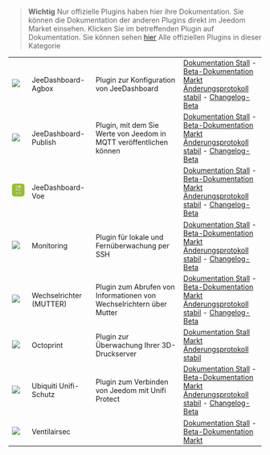 
>**Wichtig**
>Nur offizielle Plugins haben hier ihre Dokumentation. Sie können die Dokumentation der anderen Plugins direkt im Jeedom Market einsehen. Klicken Sie im betreffenden Plugin auf Dokumentation.
>Sie können sehen [hier](https://market.jeedom.com/index.php?v=d&p=market&type=plugin&categorie=monitoring) Alle offiziellen Plugins in dieser Kategorie


| | | | |
|--- | --- | --- | ---|
|<img src="jeeDashboardAgbox/jeeDashboardAgbox_icon.png" class="pluginLogo" width="100" />|JeeDashboard-Agbox|Plugin zur Konfiguration von JeeDashboard|[Dokumentation Stall](jeeDashboardAgbox/index.md) - [Beta-Dokumentation](jeeDashboardAgbox/beta/index.md)<br/>[Markt](https://market.jeedom.com/index.php?v=d&p=market_display&id=4523)<br/>[Änderungsprotokoll stabil](jeeDashboardAgbox/changelog.md) - [Changelog-Beta](jeeDashboardAgbox/beta/changelog.md)|
|<img src="jeeDashboardPublish/jeeDashboardPublish_icon.png" class="pluginLogo" width="100" />|JeeDashboard-Publish|Plugin, mit dem Sie Werte von Jeedom in MQTT veröffentlichen können|[Dokumentation Stall](jeeDashboardPublish/index.md) - [Beta-Dokumentation](jeeDashboardPublish/beta/index.md)<br/>[Markt](https://market.jeedom.com/index.php?v=d&p=market_display&id=4482)<br/>[Änderungsprotokoll stabil](jeeDashboardPublish/changelog.md) - [Changelog-Beta](jeeDashboardPublish/beta/changelog.md)|
|<img src="jeeDashboardVoe/jeeDashboardVoe_icon.png" class="pluginLogo" width="100" />|JeeDashboard-Voe||[Dokumentation Stall](jeeDashboardVoe/index.md) - [Beta-Dokumentation](jeeDashboardVoe/beta/index.md)<br/>[Markt](https://market.jeedom.com/index.php?v=d&p=market_display&id=4570)<br/>[Änderungsprotokoll stabil](jeeDashboardVoe/changelog.md) - [Changelog-Beta](jeeDashboardVoe/beta/changelog.md)|
|<img src="monitoring2/monitoring2_icon.png" class="pluginLogo" width="100" />|Monitoring|Plugin für lokale und Fernüberwachung per SSH|[Dokumentation Stall](monitoring2/index.md) - [Beta-Dokumentation](monitoring2/beta/index.md)<br/>[Markt](https://market.jeedom.com/index.php?v=d&p=market_display&id=3317)<br/>[Änderungsprotokoll stabil](monitoring2/changelog.md) - [Changelog-Beta](monitoring2/beta/changelog.md)|
|<img src="nut/nut_icon.png" class="pluginLogo" width="100" />|Wechselrichter (MUTTER)|Plugin zum Abrufen von Informationen von Wechselrichtern über Mutter|[Dokumentation Stall](nut/index.md) - [Beta-Dokumentation](nut/beta/index.md)<br/>[Markt](https://market.jeedom.com/index.php?v=d&p=market_display&id=1500)<br/>[Änderungsprotokoll stabil](nut/changelog.md) - [Changelog-Beta](nut/beta/changelog.md)|
|<img src="octoprint/octoprint_icon.png" class="pluginLogo" width="100" />|Octoprint|Plugin zur Überwachung Ihrer 3D-Druckserver|[Dokumentation Stall](octoprint/index.md)<br/>[Markt](https://market.jeedom.com/index.php?v=d&p=market_display&id=3295)<br/>[Änderungsprotokoll stabil](octoprint/changelog.md)|
|<img src="unifiprotect/unifiprotect_icon.png" class="pluginLogo" width="100" />|Ubiquiti Unifi-Schutz|Plugin zum Verbinden von Jeedom mit Unifi Protect|[Dokumentation Stall](unifiprotect/index.md) - [Beta-Dokumentation](unifiprotect/beta/index.md)<br/>[Markt](https://market.jeedom.com/index.php?v=d&p=market_display&id=4188)<br/>[Änderungsprotokoll stabil](unifiprotect/changelog.md) - [Changelog-Beta](unifiprotect/beta/changelog.md)|
|<img src="ventilairsec/ventilairsec_icon.png" class="pluginLogo" width="100" />|Ventilairsec||[Dokumentation Stall](ventilairsec/index.md) - [Beta-Dokumentation](ventilairsec/beta/index.md)<br/>[Markt](https://market.jeedom.com/index.php?v=d&p=market_display&id=3895)|
